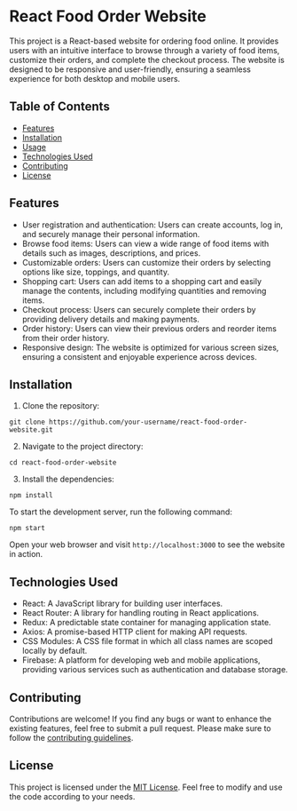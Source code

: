 # React Food Order Website

This project is a React-based website for ordering food online. It provides users with an intuitive interface to browse through a variety of food items, customize their orders, and complete the checkout process. The website is designed to be responsive and user-friendly, ensuring a seamless experience for both desktop and mobile users.

## Table of Contents
- [Features](#features)
- [Installation](#installation)
- [Usage](#usage)
- [Technologies Used](#technologies-used)
- [Contributing](#contributing)
- [License](#license)

## Features

- User registration and authentication: Users can create accounts, log in, and securely manage their personal information.
- Browse food items: Users can view a wide range of food items with details such as images, descriptions, and prices.
- Customizable orders: Users can customize their orders by selecting options like size, toppings, and quantity.
- Shopping cart: Users can add items to a shopping cart and easily manage the contents, including modifying quantities and removing items.
- Checkout process: Users can securely complete their orders by providing delivery details and making payments.
- Order history: Users can view their previous orders and reorder items from their order history.
- Responsive design: The website is optimized for various screen sizes, ensuring a consistent and enjoyable experience across devices.

## Installation

1. Clone the repository:

```shell
git clone https://github.com/your-username/react-food-order-website.git
```

2. Navigate to the project directory:
```shell
cd react-food-order-website
```

3. Install the dependencies:
```shell
npm install
```

To start the development server, run the following command:
```shell
npm start
```


Open your web browser and visit `http://localhost:3000` to see the website in action.

## Technologies Used

- React: A JavaScript library for building user interfaces.
- React Router: A library for handling routing in React applications.
- Redux: A predictable state container for managing application state.
- Axios: A promise-based HTTP client for making API requests.
- CSS Modules: A CSS file format in which all class names are scoped locally by default.
- Firebase: A platform for developing web and mobile applications, providing various services such as authentication and database storage.

## Contributing

Contributions are welcome! If you find any bugs or want to enhance the existing features, feel free to submit a pull request. Please make sure to follow the [contributing guidelines](CONTRIBUTING.md).

## License

This project is licensed under the [MIT License](LICENSE). Feel free to modify and use the code according to your needs.

